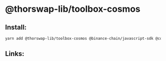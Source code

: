 # @thorswap-lib/toolbox-cosmos

## Install:

```bash
yarn add @thorswap-lib/toolbox-cosmos @binance-chain/javascript-sdk @cosmos-client/core@0.45.13
```

## Links:

